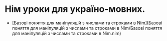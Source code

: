 # Нім уроки для україно-мовних.
- [Базові поняття для маніпуляцій з числами та строками в Nim](Базові поняття для маніпуляцій з числами та строками в Nim/Базові поняття для маніпуляцій з числами та строками в Nim.nim)
